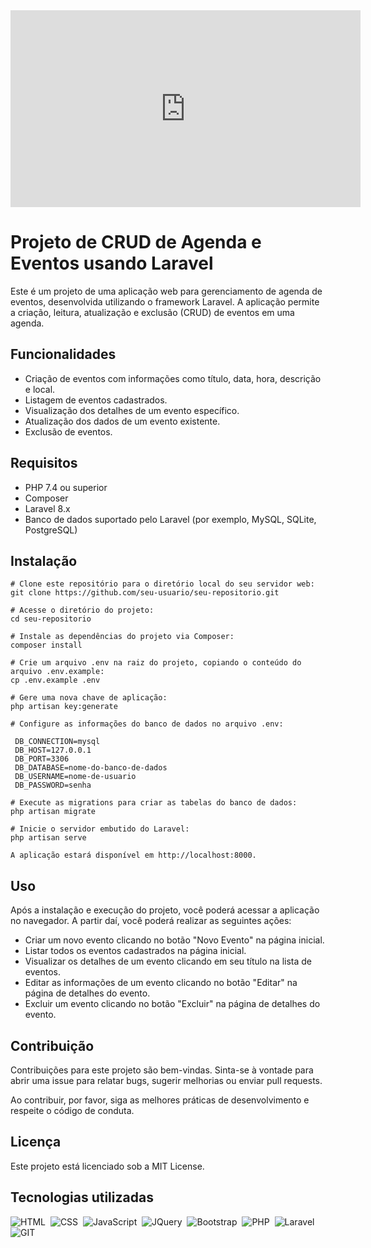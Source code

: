 <iframe width="560" height="315" src="https://www.youtube.com/embed/3mCVtBWRlro" title="YouTube video player" frameborder="0" allow="accelerometer; autoplay; clipboard-write; encrypted-media; gyroscope; picture-in-picture; web-share" allowfullscreen></iframe>

# Projeto de CRUD de Agenda e Eventos usando Laravel

Este é um projeto de uma aplicação web para gerenciamento de agenda de eventos, desenvolvida utilizando o framework Laravel. A aplicação permite a criação, leitura, atualização e exclusão (CRUD) de eventos em uma agenda.

## Funcionalidades

- Criação de eventos com informações como título, data, hora, descrição e local.
- Listagem de eventos cadastrados.
- Visualização dos detalhes de um evento específico.
- Atualização dos dados de um evento existente.
- Exclusão de eventos.

## Requisitos

- PHP 7.4 ou superior
- Composer
- Laravel 8.x
- Banco de dados suportado pelo Laravel (por exemplo, MySQL, SQLite, PostgreSQL)

## Instalação

```shell
# Clone este repositório para o diretório local do seu servidor web:
git clone https://github.com/seu-usuario/seu-repositorio.git

# Acesse o diretório do projeto:
cd seu-repositorio

# Instale as dependências do projeto via Composer:
composer install

# Crie um arquivo .env na raiz do projeto, copiando o conteúdo do arquivo .env.example:
cp .env.example .env

# Gere uma nova chave de aplicação:
php artisan key:generate

# Configure as informações do banco de dados no arquivo .env:

 DB_CONNECTION=mysql
 DB_HOST=127.0.0.1
 DB_PORT=3306
 DB_DATABASE=nome-do-banco-de-dados
 DB_USERNAME=nome-de-usuario
 DB_PASSWORD=senha

# Execute as migrations para criar as tabelas do banco de dados:
php artisan migrate

# Inicie o servidor embutido do Laravel:
php artisan serve

A aplicação estará disponível em http://localhost:8000.
```

## Uso

Após a instalação e execução do projeto, você poderá acessar a aplicação no navegador. A partir daí, você poderá realizar as seguintes ações:

- Criar um novo evento clicando no botão "Novo Evento" na página inicial.
- Listar todos os eventos cadastrados na página inicial.
- Visualizar os detalhes de um evento clicando em seu título na lista de eventos.
- Editar as informações de um evento clicando no botão "Editar" na página de detalhes do evento.
- Excluir um evento clicando no botão "Excluir" na página de detalhes do evento.

## Contribuição

Contribuições para este projeto são bem-vindas. Sinta-se à vontade para abrir uma issue para relatar bugs, sugerir melhorias ou enviar pull requests.

Ao contribuir, por favor, siga as melhores práticas de desenvolvimento e respeite o código de conduta.

## Licença

Este projeto está licenciado sob a MIT License.

## Tecnologias utilizadas

![HTML](https://img.shields.io/badge/-HTML-121011?style=for-the-badge&logo=html5)&nbsp;
![CSS](https://img.shields.io/badge/-CSS-121011?style=for-the-badge&logo=CSS3&logoColor=1572B6)&nbsp;
![JavaScript](https://img.shields.io/badge/-JavaScript-121011?style=for-the-badge&logo=javascript)&nbsp;
![JQuery](https://img.shields.io/badge/-Jquery-121011?style=for-the-badge&logo=jquery)&nbsp;
![Bootstrap](https://img.shields.io/badge/-Bootstrap-121011?style=for-the-badge&logo=bootstrap)&nbsp;
![PHP](https://img.shields.io/badge/-PHP-121011?style=for-the-badge&logo=php)&nbsp;
![Laravel](https://img.shields.io/badge/Laravel-121011?style=for-the-badge&logo=laravel)&nbsp;
![GIT](https://img.shields.io/badge/-GIT-121011?style=for-the-badge&logo=git)&nbsp;
